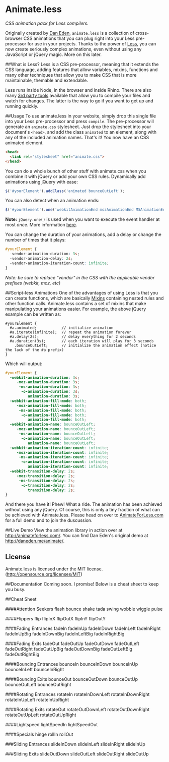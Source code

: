 Animate.less
============

*CSS animation pack for Less compilers.*

Originally created by [Dan Eden](https://github.com/daneden/animate.css), `animate.less` is a collection of cross-browser CSS animations that you can plug right into your Less pre-processor for use in your projects. Thanks to the power of [Less](http://lesscss.org/), you can now create seriously complex animations, even without using any JavaScript or jQuery magic. More on this later.

##What is Less?
Less is a CSS pre-processor, meaning that it extends the CSS language, adding features that allow variables, mixins, functions and many other techniques that allow you to make CSS that is more maintainable, themable and extendable.

Less runs inside Node, in the browser and inside Rhino. There are also many [3rd party tools](http://lesscss.org/usage/index.html#guis-for-less) available that allow you to compile your files and watch for changes. The latter is the way to go if you want to get up and running quickly.

##Usage
To use animate.less in your website, simply drop this single file into your Less pre-processor and press `compile`. The pre-processor will generate an `animate.css` stylesheet. Just drop the stylesheet into your document's `<head>`, and add the class `animated` to an element, along with any of the included animation names. That's it! You now have an CSS animated element.

```html
<head>
  <link rel="stylesheet" href="animate.css">
</head>
```

You can do a whole bunch of other stuff with animate.css when you combine it with jQuery or add your own CSS rules. Dynamically add animations using jQuery with ease:

```javascript
$('#yourElement').addClass('animated bounceOutLeft');
```

You can also detect when an animation ends:

```javascript
$('#yourElement').one('webkitAnimationEnd mozAnimationEnd MSAnimationEnd oanimationend animationend', doSomething);
```

**Note:** `jQuery.one()` is used when you want to execute the event handler at most *once*. More information [here](http://api.jquery.com/one/).

You can change the duration of your animations, add a delay or change the number of times that it plays:

```css
#yourElement {
  -vendor-animation-duration: 3s;
  -vendor-animation-delay: 2s;
  -vendor-animation-iteration-count: infinite;
}
```

*Note: be sure to replace "vendor" in the CSS with the applicable vendor prefixes (webkit, moz, etc)*

##Script-less Animations
One of the advantages of using Less is that you can create functions, which are basically [Mixins](http://lesscss.org/features/#features-overview-feature-mixins) containing nested rules and other function calls. Animate.less contains a set of mixins that make manipulating your animations easier. For example, the above jQuery example can be written as:

```less
#yourElement {
  #a.animated;           // initialize animation
  #a.iterate(infinite);  // repeat the animation forever
  #a.delay(2s);          // delay everything for 2 seconds
  #a.duration(3s);       // each iteration will play for 3 seconds
    .bounceOutLeft;      // initialize the animation effect (notice the lack of the #a prefix)
}
```

Which will output:

```css
#yourElement {
  -webkit-animation-duration: 3s;
     -moz-animation-duration: 3s;
      -ms-animation-duration: 3s;
       -o-animation-duration: 3s;
          animation-duration: 3s;
  -webkit-animation-fill-mode: both;
     -moz-animation-fill-mode: both;
      -ms-animation-fill-mode: both;
       -o-animation-fill-mode: both;
          animation-fill-mode: both;
  -webkit-animation-name: bounceOutLeft;
     -moz-animation-name: bounceOutLeft;
      -ms-animation-name: bounceOutLeft;
       -o-animation-name: bounceOutLeft;
          animation-name: bounceOutLeft;
  -webkit-animation-iteration-count: infinite;
     -moz-animation-iteration-count: infinite;
      -ms-animation-iteration-count: infinite;
       -o-animation-iteration-count: infinite;
          animation-iteration-count: infinite;
  -webkit-transition-delay: 2s;
     -moz-transition-delay: 2s;
      -ms-transition-delay: 2s;
       -o-transition-delay: 2s;
          transition-delay: 2s;
}
```

And there you have it! Phew! What a ride. The animation has been achieved without using any jQuery. Of course, this is only a tiny fraction of what can be achieved with Animate.less. Please head on over to [AnimateForLess.com](http://animateforless.com) for a full demo and to join the duscussion.

##Live Demo
View the animation library in action over at http://animateforless.com/. You can find Dan Eden's original demo at http://daneden.me/animate/.

## License
Animate.less is licensed under the MIT license. (http://opensource.org/licenses/MIT)

##Documentation
Coming soon. I promise! Below is a cheat sheet to keep you busy.

##Cheat Sheet

####Attention Seekers
flash
bounce
shake
tada
swing
wobble
wiggle
pulse

####Flippers
flip
flipInX
flipOutX
flipInY
flipOutY

####Fading Entrances
fadeIn
fadeInUp
fadeInDown
fadeInLeft
fadeInRight
fadeInUpBig
fadeInDownBig
fadeInLeftBig
fadeInRightBig

####Fading Exits
fadeOut
fadeOutUp
fadeOutDown
fadeOutLeft
fadeOutRight
fadeOutUpBig
fadeOutDownBig
fadeOutLeftBig
fadeOutRightBig

####Bouncing Entrances
bounceIn
bounceInDown
bounceInUp
bounceInLeft
bounceInRight

####Bouncing Exits
bounceOut
bounceOutDown
bounceOutUp
bounceOutLeft
bounceOutRight

####Rotating Entrances
rotateIn
rotateInDownLeft
rotateInDownRight
rotateInUpLeft
rotateInUpRight

####Rotating Exits
rotateOut
rotateOutDownLeft
rotateOutDownRight
rotateOutUpLeft
rotateOutUpRight

####Lightspeed
lightSpeedIn
lightSpeedOut

####Specials
hinge
rollIn
rollOut

###Sliding Entrances
slideInDown
slideInLeft
slideInRight
slideInUp

###Sliding Exits
slideOutDown
slideOutLeft
slideOutRight
slideOutUp
